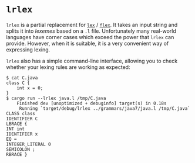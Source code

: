 # `lrlex`

`lrlex` is a partial replacement for
[`lex`](http://dinosaur.compilertools.net/lex/index.html) /
[`flex`](https://westes.github.io/flex/manual/). It takes an input string and
splits it into *lexemes* based on a `.l` file. Unfortunately many real-world
languages have corner cases which exceed the power that `lrlex` can provide.
However, when it is suitable, it is a very convenient way of expressing lexing.

`lrlex` also has a simple command-line interface, allowing you to check whether
your lexing rules are working as expected:

```ignore
$ cat C.java
class C {
    int x = 0;
}
$ cargo run --lrlex java.l /tmp/C.java
    Finished dev [unoptimized + debuginfo] target(s) in 0.18s
     Running `target/debug/lrlex ../grammars/java7/java.l /tmp/C.java`
CLASS class
IDENTIFIER C
LBRACE {
INT int
IDENTIFIER x
EQ =
INTEGER_LITERAL 0
SEMICOLON ;
RBRACE }
```
